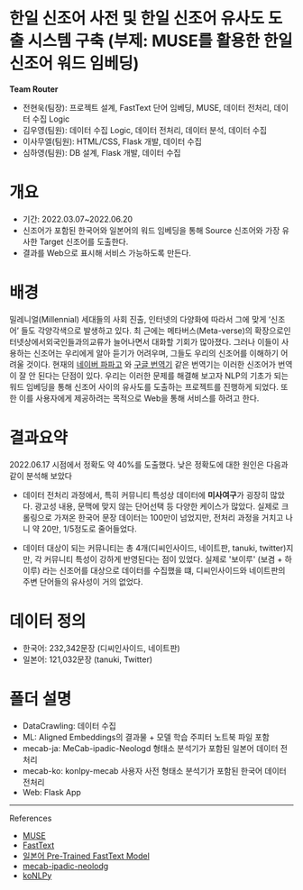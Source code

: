 # 한일 신조어 사전 및 한일 신조어 유사도 도출 시스템 구축 (부제: MUSE를 활용한 한일 신조어 워드 임베딩)
**Team Router**
* 전현욱(팀장): 프로젝트 설계, FastText 단어 임베딩, MUSE, 데이터 전처리, 데이터 수집 Logic
* 김우영(팀원): 데이터 수집 Logic, 데이터 전처리, 데이터 분석, 데이터 수집
* 이사무엘(팀원): HTML/CSS, Flask 개발, 데이터 수집
* 심하영(팀원): DB 설계, Flask 개발, 데이터 수집

# 개요
* 기간: 2022.03.07~2022.06.20
* 신조어가 포함된 한국어와 일본어의 워드 임베딩을 통해 Source 신조어와 가장 유사한 Target 신조어를 도출한다.
* 결과를 Web으로 표시해 서비스 가능하도록 만든다.

# 배경

밀레니얼(Millennial) 세대들의 사회 진출, 인터넷의 다양화에 따라서 그에 맞게 ‘신조어’ 들도 각양각색으로 발생하고 있다. 최
근에는 메타버스(Meta-verse)의 확장으로인터넷상에서외국인들과의교류가 늘어나면서 대화할 기회가 많아졌다. 그러나
이들이 사용하는 신조어는 우리에게 알아 듣기가 어려우며, 그들도 우리의 신조어를 이해하기 어려울 것이다. 현재의 [네이버 파파고](https://papago.naver.com/) 와 [구글 번역기](https://translate.google.co.kr/) 같은 번역기는 이러한 신조어가 번역이 잘 안 된다는 단점이 있다. 우리는 이러한 문제를 해결해 보고자 NLP의 기초가 되는 워드 임베딩을 통해 신조어 사이의 유사도를 도출하는 프로젝트를 진행하게 되었다. 또한 이를 사용자에게 제공하려는 목적으로 Web을 통해 서비스를 하려고 한다.

# 결과요약
2022.06.17 시점에서 정확도 약 40%를 도출했다. 낮은 정확도에 대한 원인은 다음과 같이 분석해 보았다
* 데이터 전처리 과정에서, 특히 커뮤니티 특성상 데이터에 **미사여구**가 굉장히 많았다. 광고성 내용, 문맥에 맞지 않는 단어선택 등 다양한 케이스가 많았다. 실제로 크롤링으로 가져온 한국어 문장 데이터는 100만이 넘었지만, 전처리 과정을 거치고 나니 약 20만, 1/5정도로 줄어들었다.


* 데이터 대상이 되는 커뮤니티는 총 4개(디씨인사이드, 네이트판, tanuki, twitter)지만, 각 커뮤니티 특성이 강하게 반영된다는 점이 있었다. 실제로 '보이루' (보겸 + 하이루) 라는 신조어를 대상으로 데이터를 수집했을 떄, 디씨인사이드와 네이트판의 주변 단어들의 유사성이 거의 없었다.


# 데이터 정의
* 한국어: 232,342문장 (디씨인사이드, 네이트판)
* 일본어: 121,032문장 (tanuki, Twitter)
  
# 폴더 설명
* DataCrawling: 데이터 수집
* ML: Aligned Embeddings의 결과물 + 모델 학습 주피터 노트북 파일 포함
* mecab-ja: MeCab-ipadic-Neologd 형태소 분석기가 포함된 일본어 데이터 전처리
* mecab-ko: konlpy-mecab 사용자 사전 형태소 분석기가 포함된 한국어 데이터 전처리
* Web: Flask App

****

References
* [MUSE](https://github.com/facebookresearch/MUSE)
* [FastText](https://github.com/facebookresearch/fasttext)
* [일본어 Pre-Trained FastText Model](https://github.com/lounlee/fasttext_jpn_model_neologd)
* [mecab-ipadic-neolodg](https://github.com/neologd/mecab-ipadic-neologd)
* [koNLPy](https://github.com/konlpy/konlpy)
